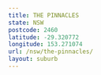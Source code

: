 ```yaml
---
title: THE PINNACLES
state: NSW
postcode: 2460
latitude: -29.320772
longitude: 153.271074
url: /nsw/the-pinnacles/
layout: suburb
---
```

